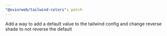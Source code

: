 ```yaml
---
"@oviorweb/tailwind-colors": patch
---
```


Add a way to add a default value to the tailwind config and change reverse shade to not reverse the default
